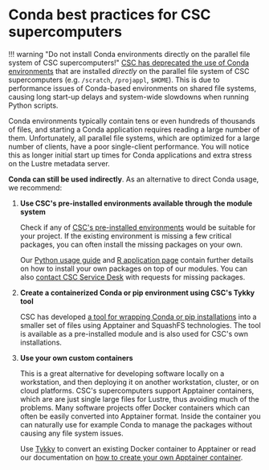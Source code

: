 # Conda best practices for CSC supercomputers

!!! warning "Do not install Conda environments directly on the parallel file system of CSC supercomputers!"
    [CSC has deprecated the use of Conda environments](../../computing/usage-policy.md#conda-installations)
    that are installed _directly_ on the parallel file system of CSC supercomputers
    (e.g. `/scratch`, `/projappl`, `$HOME`). This is due to performance issues of
    Conda-based environments on shared file systems, causing long start-up delays
    and system-wide slowdowns when running Python scripts.

Conda environments typically contain tens or even hundreds of thousands of
files, and starting a Conda application requires reading a large number of them.
Unfortunately, all parallel file systems, which are optimized for a large number of
clients, have a poor single-client performance. You will notice this as longer
initial start up times for Conda applications and extra stress on the Lustre
metadata server.

**Conda can still be used indirectly**. As an alternative to direct Conda usage,
we recommend:

1. **Use CSC's pre-installed environments available through the module system**

    Check if any of
    [CSC's pre-installed environments](../../apps/python.md#pre-installed-python-environments)
    would be suitable for your project. If the existing environment is missing a few
    critical packages, you can often install the missing packages on your own.

    Our [Python usage guide](python-usage-guide.md#installing-python-packages-to-existing-modules)
    and [R application page](../../apps/r-env.md#r-package-installations) contain further
    details on how to install your own packages on top of our modules. You can also
    [contact CSC Service Desk](../contact.md) with requests for missing packages.

2. **Create a containerized Conda or pip environment using CSC's Tykky tool**

    CSC has developed
    [a tool for wrapping Conda or pip installations](../../computing/containers/tykky.md)
    into a smaller set of files using Apptainer and SquashFS technologies. The tool is
    available as a pre-installed module and is also used for CSC's own installations.

3. **Use your own custom containers**

    This is a great alternative for developing software locally on a workstation,
    and then deploying it on another workstation, cluster, or on cloud platforms.
    CSC's supercomputers support Apptainer containers, which are are just single
    large files for Lustre, thus avoiding much of the problems. Many software
    projects offer Docker containers which can often be easily converted into
    Apptainer format. Inside the container you can naturally use for example
    Conda to manage the packages without causing any file system issues.

    Use [Tykky](../../computing/containers/tykky.md) to convert an existing Docker
    container to Apptainer or read our documentation on
    [how to create your own Apptainer container](../../computing/containers/overview.md#building-container-images).
